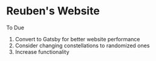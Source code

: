 # Reuben's Website

To Due

1. Convert to Gatsby for better website performance
2. Consider changing constellations to randomized ones
3. Increase functionality


